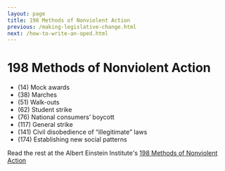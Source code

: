 ```yaml
---
layout: page
title: 198 Methods of Nonviolent Action
previous: /making-legislative-change.html
next: /how-to-write-an-oped.html
---
```


198 Methods of Nonviolent Action
=================


* (14) Mock awards
* (38) Marches
* (51) Walk-outs
* (62) Student strike
* (76) National consumers’ boycott
* (117) General strike
* (141) Civil disobedience of “illegitimate” laws
* (174) Establishing new social patterns

Read the rest at the Albert Einstein Institute's [198 Methods of Nonviolent Action](https://www.aeinstein.org/nonviolentaction/198-methods-of-nonviolent-action/)

